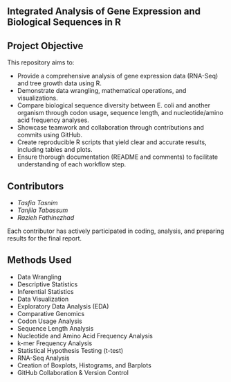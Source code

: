 ## Integrated Analysis of Gene Expression and Biological Sequences in R


## Project Objective

This repository aims to:

- Provide a comprehensive analysis of gene expression data (RNA-Seq) and tree growth data using R.
- Demonstrate data wrangling, mathematical operations, and visualizations.
- Compare biological sequence diversity between E. coli and another organism through codon usage, sequence length, and nucleotide/amino acid frequency analyses.
- Showcase teamwork and collaboration through contributions and commits using GitHub.
- Create reproducible R scripts that yield clear and accurate results, including tables and plots.
- Ensure thorough documentation (README and comments) to facilitate understanding of each workflow step.

## Contributors

- *Tasfia Tasnim*
- *Tanjila Tabassum*
- *Razieh Fathinezhad*

Each contributor has actively participated in coding, analysis, and preparing results for the final report.

## Methods Used

- Data Wrangling
- Descriptive Statistics
- Inferential Statistics
- Data Visualization
- Exploratory Data Analysis (EDA)
- Comparative Genomics
- Codon Usage Analysis
- Sequence Length Analysis
- Nucleotide and Amino Acid Frequency Analysis
- k-mer Frequency Analysis
- Statistical Hypothesis Testing (t-test)
- RNA-Seq Analysis
- Creation of Boxplots, Histograms, and Barplots
- GitHub Collaboration & Version Control

